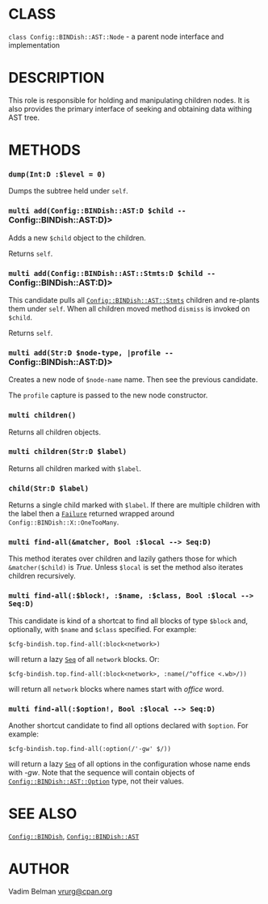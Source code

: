 CLASS
=====

`class Config::BINDish::AST::Node` - a parent node interface and implementation

DESCRIPTION
===========

This role is responsible for holding and manipulating children nodes. It is also provides the primary interface of seeking and obtaining data withing AST tree.

METHODS
=======

### `dump(Int:D :$level = 0)`

Dumps the subtree held under `self`.

### `multi add(Config::BINDish::AST:D $child --` Config::BINDish::AST:D)>

Adds a new `$child` object to the children. 

Returns `self`.

### `multi add(Config::BINDish::AST::Stmts:D $child --` Config::BINDish::AST:D)>

This candidate pulls all [`Config::BINDish::AST::Stmts`](https://github.com/vrurg/raku-Config-BINDish/blob/v0.0.4/docs/md/Config/BINDish/AST/Stmts.md) children and re-plants them under `self`. When all children moved method `dismiss` is invoked on `$child`.

Returns `self`.

### `multi add(Str:D $node-type, |profile --` Config::BINDish::AST:D)>

Creates a new node of `$node-name` name. Then see the previous candidate.

The `profile` capture is passed to the new node constructor.

### `multi children()`

Returns all children objects.

### `multi children(Str:D $label)`

Returns all children marked with `$label`.

### `child(Str:D $label)`

Returns a single child marked with `$label`. If there are multiple children with the label then a [`Failure`](https://docs.raku.org/type/Failure) returned wrapped around `Config::BINDish::X::OneTooMany`.

### `multi find-all(&matcher, Bool :$local --> Seq:D)`

This method iterates over children and lazily gathers those for which `&matcher($child)` is *True*. Unless `$local` is set the method also iterates children recursively.

### `multi find-all(:$block!, :$name, :$class, Bool :$local --> Seq:D)`

This candidate is kind of a shortcat to find all blocks of type `$block` and, optionally, with `$name` and `$class` specified. For example:

    $cfg-bindish.top.find-all(:block<network>)

will return a lazy [`Seq`](https://docs.raku.org/type/Seq) of all `network` blocks. Or:

    $cfg-bindish.top.find-all(:block<network>, :name(/^office <.wb>/))

will return all `network` blocks where names start with *office* word.

### `multi find-all(:$option!, Bool :$local --> Seq:D)`

Another shortcut candidate to find all options declared with `$option`. For example:

    $cfg-bindish.top.find-all(:option(/'-gw' $/))

will return a lazy [`Seq`](https://docs.raku.org/type/Seq) of all options in the configuration whose name ends with *-gw*. Note that the sequence will contain objects of [`Config::BINDish::AST::Option`](https://github.com/vrurg/raku-Config-BINDish/blob/v0.0.4/docs/md/Config/BINDish/AST/Option.md) type, not their values.

SEE ALSO
========

[`Config::BINDish`](https://github.com/vrurg/raku-Config-BINDish/blob/v0.0.4/docs/md/Config/BINDish.md), [`Config::BINDish::AST`](https://github.com/vrurg/raku-Config-BINDish/blob/v0.0.4/docs/md/Config/BINDish/AST.md)

AUTHOR
======

Vadim Belman <vrurg@cpan.org>

